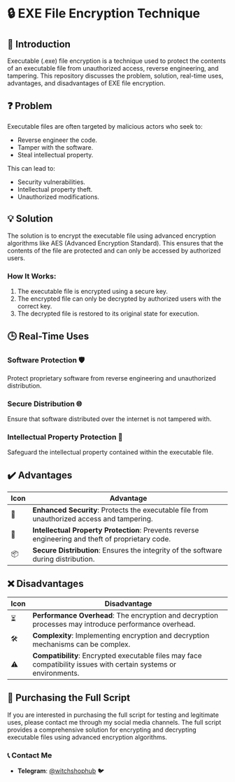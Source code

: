 # 🔒 EXE File Encryption Technique

## 🚀 Introduction
Executable (.exe) file encryption is a technique used to protect the contents of an executable file from unauthorized access, reverse engineering, and tampering. This repository discusses the problem, solution, real-time uses, advantages, and disadvantages of EXE file encryption.

## ❓ Problem
Executable files are often targeted by malicious actors who seek to:

- Reverse engineer the code.
- Tamper with the software.
- Steal intellectual property.

This can lead to:

- Security vulnerabilities.
- Intellectual property theft.
- Unauthorized modifications.

## 💡 Solution
The solution is to encrypt the executable file using advanced encryption algorithms like AES (Advanced Encryption Standard). This ensures that the contents of the file are protected and can only be accessed by authorized users.

### How It Works:
1. The executable file is encrypted using a secure key.
2. The encrypted file can only be decrypted by authorized users with the correct key.
3. The decrypted file is restored to its original state for execution.

## 🕒 Real-Time Uses
### Software Protection 🛡️
Protect proprietary software from reverse engineering and unauthorized distribution.

### Secure Distribution 🌐
Ensure that software distributed over the internet is not tampered with.

### Intellectual Property Protection 💼
Safeguard the intellectual property contained within the executable file.

## ✔️ Advantages
| Icon | Advantage |
|------|-----------|
| 🔐   | **Enhanced Security**: Protects the executable file from unauthorized access and tampering. |
| 🧠   | **Intellectual Property Protection**: Prevents reverse engineering and theft of proprietary code. |
| 📦   | **Secure Distribution**: Ensures the integrity of the software during distribution. |

## ❌ Disadvantages
| Icon | Disadvantage |
|------|--------------|
| ⏳   | **Performance Overhead**: The encryption and decryption processes may introduce performance overhead. |
| 🛠️   | **Complexity**: Implementing encryption and decryption mechanisms can be complex. |
| ⚠️   | **Compatibility**: Encrypted executable files may face compatibility issues with certain systems or environments. |

## 🛒 Purchasing the Full Script
If you are interested in purchasing the full script for testing and legitimate uses, please contact me through my social media channels. The full script provides a comprehensive solution for encrypting and decrypting executable files using advanced encryption algorithms.

### 📞 Contact Me
- **Telegram**: [@witchshophub](https://t.me/witchshophub) 🐦

